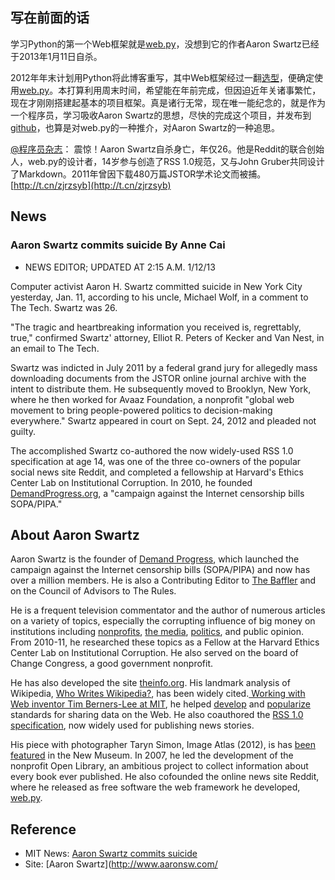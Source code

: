 ## 写在前面的话

学习Python的第一个Web框架就是[web.py](http://webpy.org/)，没想到它的作者Aaron Swartz已经于2013年1月11日自杀。

2012年年末计划用Python将此博客重写，其中Web框架经过一翻[选型](http://wiki.woodpecker.org.cn/moin/PyWebFrameList)，便确定使用[web.py](http://webpy.org/)。本打算利用周末时间，希望能在年前完成，但因迫近年关诸事繁忙，现在才刚刚搭建起基本的项目框架。真是诸行无常，现在唯一能纪念的，就是作为一个程序员，学习吸收Aaron Swartz的思想，尽快的完成这个项目，并发布到[github](http://github.com/)，也算是对web.py的一种推介，对Aaron Swartz的一种追思。

[@程序员杂志](http://e.weibo.com/programmermag)：
震惊！Aaron Swartz自杀身亡，年仅26。他是Reddit的联合创始人，web.py的设计者，14岁参与创造了RSS 1.0规范，又与John Gruber共同设计了Markdown。2011年曾因下载480万篇JSTOR学术论文而被捕。[http://t.cn/zjrzsyb](http://t.cn/zjrzsyb)

## News

### Aaron Swartz commits suicide By Anne Cai

* NEWS EDITOR; UPDATED AT 2:15 A.M. 1/12/13

Computer activist Aaron H. Swartz committed suicide in New York City yesterday, Jan. 11, according to his uncle, Michael Wolf, in a comment to The Tech. Swartz was 26.

"The tragic and heartbreaking information you received is, regrettably, true," confirmed Swartz' attorney, Elliot R. Peters of Kecker and Van Nest, in an email to The Tech.

Swartz was indicted in July 2011 by a federal grand jury for allegedly mass downloading documents from the JSTOR online journal archive with the intent to distribute them. He subsequently moved to Brooklyn, New York, where he then worked for Avaaz Foundation, a nonprofit "global web movement to bring people-powered politics to decision-making everywhere." Swartz appeared in court on Sept. 24, 2012 and pleaded not guilty.

The accomplished Swartz co-authored the now widely-used RSS 1.0 specification at age 14, was one of the three co-owners of the popular social news site Reddit, and completed a fellowship at Harvard's Ethics Center Lab on Institutional Corruption. In 2010, he founded [DemandProgress.org](http://demandprogress.org/), a "campaign against the Internet censorship bills SOPA/PIPA."

## About Aaron Swartz

Aaron Swartz is the founder of [Demand Progress](http://demandprogress.org), which launched the campaign against the Internet censorship bills (SOPA/PIPA) and now has over a million members. He is also a Contributing Editor to [The Baffler](http://thebaffler.com/) and on the Council of Advisors to The Rules.

He is a frequent television commentator and the author of numerous articles on a variety of topics, especially the corrupting influence of big money on institutions including [nonprofits](http://aaronsw.jottit.com/rachelcarson), [the media](http://www.aaronsw.com/weblog/newobjectivity), [politics](http://crookedtimber.org/2009/05/01/political-entrepreneurs-and-lunatics-with-money/), and public opinion. From 2010-11, he researched these topics as a Fellow at the Harvard Ethics Center Lab on Institutional Corruption. He also served on the board of Change Congress, a good government nonprofit.

He has also developed the site [theinfo.org](http://theinfo.org/). His landmark analysis of Wikipedia, [Who Writes Wikipedia?](http://www.aaronsw.com/weblog/whowriteswikipedia), has been widely cited.[ Working with Web inventor Tim Berners-Lee at MIT](http://www.w3.org/2001/sw/RDFCore/members.html), he helped [develop](https://tools.ietf.org/html/rfc3870) and [popularize](http://logicerror.com/semanticWeb-long) standards for sharing data on the Web. He also coauthored the [RSS 1.0 specification](http://purl.org/rss/1.0/), now widely used for publishing news stories.

His piece with photographer Taryn Simon, Image Atlas (2012), is has [been featured](http://www.newmuseum.org/exhibitions/view/taryn-simon-cultural-differences) in the New Museum. In 2007, he led the development of the nonprofit Open Library, an ambitious project to collect information about every book ever published. He also cofounded the online news site Reddit, where he released as free software the web framework he developed, [web.py](http://webpy.org/).

## Reference

* MIT News: [Aaron Swartz commits suicide](http://tech.mit.edu/V132/N61/swartz.html?comments#comments)
* Site: [Aaron Swartz](http://www.aaronsw.com/
